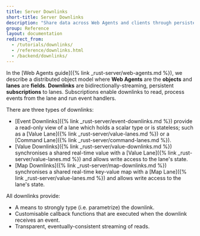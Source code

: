 ```yaml
---
title: Server Downlinks
short-title: Server Downlinks
description: "Share data across Web Agents and clients through persistent, bidirectionally-streaming lane references."
group: Reference
layout: documentation
redirect_from:
  - /tutorials/downlinks/
  - /reference/downlinks.html
  - /backend/downlinks/
---
```


In the [Web Agents guide]({% link _rust-server/web-agents.md %}), we describe a distributed object model where **Web Agents** are the **objects** and **lanes** are **fields**. **Downlinks** are bidirectionally-streaming, persistent **subscriptions** to lanes. Subscriptions enable downlinks to read, process events from the lane and run event handlers.

There are three types of downlinks:

- [Event Downlinks]({% link _rust-server/event-downlinks.md %}) provide a read-only view of a lane which holds a scalar type or is stateless; such as a [Value Lane]({% link _rust-server/value-lanes.md %}) or a [Command Lane]({% link _rust-server/command-lanes.md %}).
- [Value Downlinks]({% link _rust-server/value-downlinks.md %}) synchronises a shared real-time value with a [Value Lane]({% link _rust-server/value-lanes.md %}) and allows write access to the lane's state.
- [Map Downlinks]({% link _rust-server/map-downlinks.md %}) synchronises a shared real-time key-value map with a [Map Lane]({% link _rust-server/value-lanes.md %}) and allows write access to the lane's state.

All downlinks provide:

- A means to strongly type (i.e. parametrize) the downlink.
- Customisable callback functions that are executed when the downlink receives an event.
- Transparent, eventually-consistent streaming of reads.
